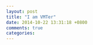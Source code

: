 ```yaml
---
layout: post
title: "I am VMTer"
date: 2014-10-22 13:31:18 +0800
comments: true
categories: 
---
```


